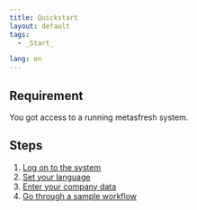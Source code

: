```yaml
---
title: Quickstart
layout: default
tags:
  - _Start_

lang: en
---
```


## Requirement

You got access to a running metasfresh system.

## Steps

1. [Log on to the system](Logon)
1. [Set your language](./SwitchLanguage)
1. [Enter your company data](./InitialSetupWizard)
1. [Go through a sample workflow ](./Workflow_SalesOrder_to_Invoice)
